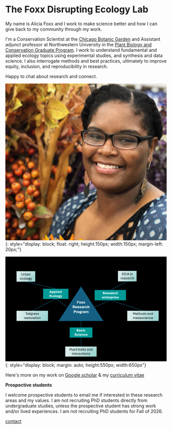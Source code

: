 # The Foxx Disrupting Ecology Lab

My name is Alicia Foxx and I work to make science better and how I can give back to my community through my work.

I'm a Conservation Scientist at the [Chicago Botanic Garden](https://www.chicagobotanic.org/research) and Assistant adjunct professor at Northwestern University in the [Plant Biology and Conservation Graduate Program](https://plantbiology.northwestern.edu/). I work to understand fundamental and applied ecology topics using experimental studies, and synthesis and data science. I also interrogate methods and best practices, ultimately to improve equity, inclusion, and reproducibility in research.

Happy to chat about research and connect.

![](images/Foxx_headshot.jpg){: style="display: block; float: right; height:150px; width:150px; margin-left: 20px;"}

![](images/Foxx_research_map.png){: style="display: block; margin: auto; height:550px; width:650px"}

Here's more on my work on [Google scholar](https://scholar.google.com/citations?user=nlWrL0YAAAAJ&hl=en) & my [curriculum vitae](https://github.com/aliciafoxx/AF/blob/main/Foxx_CV.pdf)

**Prospective students**

I welcome prospective students to email me if interested in these research areas and my values. I am not recruiting PhD students directly from undergraduate studies, unless the prospective student has strong work and/or lived experiences. 
I am not recruiting PhD students for Fall of 2026.

[contact](mailto:afoxx@chicagobotanic.org)

